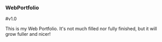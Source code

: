 ### WebPortfolio
 #v1.0

This is my Web Portfolio. It's not much filled nor fully finished, but it will grow fuller and nicer!
